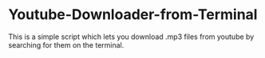 # Youtube-Downloader-from-Terminal
This is a simple script which lets you download .mp3 files from youtube by searching for them on the terminal.
